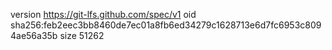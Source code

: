 version https://git-lfs.github.com/spec/v1
oid sha256:feb2eec3bb8460de7ec01a8fb6ed34279c1628713e6d7fc6953c8094ae56a35b
size 51262
